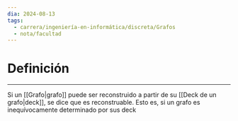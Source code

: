```yaml
---
dia: 2024-08-13
tags:
  - carrera/ingeniería-en-informática/discreta/Grafos
  - nota/facultad
---
```

# Definición
---
Si un [[Grafo|grafo]] puede ser reconstruido a partir de su [[Deck de un grafo|deck]], se dice que es reconstruable. Esto es, si un grafo es inequívocamente determinado por sus deck